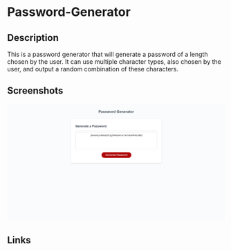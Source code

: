 # Password-Generator

## Description

This is a password generator that will generate a password of a length chosen by the user. It can use multiple character types, also chosen by the user, and output a random combination of these characters.

## Screenshots

![image of live site](assets/Images/Password-Generator-image.png)

## Links